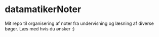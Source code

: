 # datamatikerNoter
Mit repo til organisering af noter fra undervisning og læsning af diverse bøger. Læs med hvis du ønsker :)
